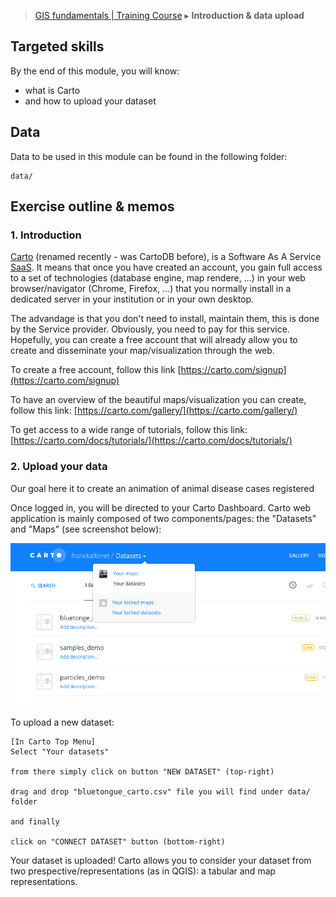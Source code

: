 
> [GIS fundamentals | Training Course](agenda.md) ▸ **Introduction & data upload**

## Targeted skills
By the end of this module, you will know:
* what is Carto 
* and how to upload your dataset

## Data
Data to be used in this module can be found in the following folder:

```
data/
```
## Exercise outline & memos


### 1. Introduction

[Carto](https://carto.com/) (renamed recently - was CartoDB before), is a Software As A Service [SaaS](https://en.wikipedia.org/wiki/Software_as_a_service). It means that once you have created an account, you gain full access to a set of technologies (database engine, map rendere, ...) in your web browser/navigator (Chrome, Firefox, ...) that you normally install in a dedicated server in your institution or in your own desktop. 

The advandage is that you don't need to install, maintain them, this is done by the Service provider. Obviously, you need to pay for this service. Hopefully, you can create a free account that will already allow you to create and disseminate your map/visualization through the web. 

To create a free account, follow this link [https://carto.com/signup](https://carto.com/signup)

To have an overview of the beautiful maps/visualization you can create, follow this link: [https://carto.com/gallery/](https://carto.com/gallery/)

To get access to a wide range of tutorials, follow this link: [https://carto.com/docs/tutorials/](https://carto.com/docs/tutorials/)

### 2. Upload your data
Our goal here it to create an animation of animal disease cases registered 

Once logged in, you will be directed to your Carto Dashboard. Carto web application is mainly composed of two components/pages: the "Datasets" and "Maps" (see screenshot below):

![Carto datasets & Maps](img/carto-datasets-maps.png)

To upload a new dataset:

```
[In Carto Top Menu]
Select "Your datasets"

from there simply click on button "NEW DATASET" (top-right)

drag and drop "bluetongue_carto.csv" file you will find under data/ folder

and finally

click on "CONNECT DATASET" button (bottom-right)
```
Your dataset is uploaded! Carto allows you to consider your dataset from two prespective/representations (as in QGIS): a tabular and map representations.

